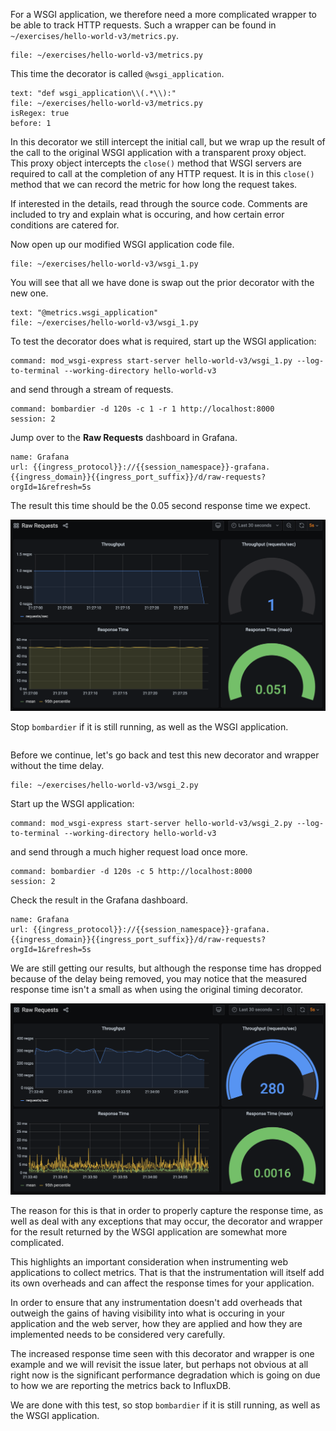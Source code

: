 For a WSGI application, we therefore need a more complicated wrapper to be able to track HTTP requests. Such a wrapper can be found in `~/exercises/hello-world-v3/metrics.py`.

```editor:open-file
file: ~/exercises/hello-world-v3/metrics.py
```

This time the decorator is called `@wsgi_application`.

```editor:select-matching-text
text: "def wsgi_application\\(.*\\):"
file: ~/exercises/hello-world-v3/metrics.py
isRegex: true
before: 1
```

In this decorator we still intercept the initial call, but we wrap up the result of the call to the original WSGI application with a transparent proxy object. This proxy object intercepts the `close()` method that WSGI servers are required to call at the completion of any HTTP request. It is in this `close()` method that we can record the metric for how long the request takes.

If interested in the details, read through the source code. Comments are included to try and explain what is occuring, and how certain error conditions are catered for.

Now open up our modified WSGI application code file.

```editor:open-file
file: ~/exercises/hello-world-v3/wsgi_1.py
```

You will see that all we have done is swap out the prior decorator with the new one.

```editor:select-matching-text
text: "@metrics.wsgi_application"
file: ~/exercises/hello-world-v3/wsgi_1.py
```

To test the decorator does what is required, start up the WSGI application:

```terminal:execute
command: mod_wsgi-express start-server hello-world-v3/wsgi_1.py --log-to-terminal --working-directory hello-world-v3
```

and send through a stream of requests.

```terminal:execute
command: bombardier -d 120s -c 1 -r 1 http://localhost:8000
session: 2
```

Jump over to the **Raw Requests** dashboard in Grafana.

```dashboard:reload-dashboard
name: Grafana
url: {{ingress_protocol}}://{{session_namespace}}-grafana.{{ingress_domain}}{{ingress_port_suffix}}/d/raw-requests?orgId=1&refresh=5s
```

The result this time should be the 0.05 second response time we expect.

![](hello-world-v3-1-raw-requests.png)

Stop `bombardier` if it is still running, as well as the WSGI application.

```terminal:interrupt-all
```

Before we continue, let's go back and test this new decorator and wrapper without the time delay.

```editor:open-file
file: ~/exercises/hello-world-v3/wsgi_2.py
```

Start up the WSGI application:

```terminal:execute
command: mod_wsgi-express start-server hello-world-v3/wsgi_2.py --log-to-terminal --working-directory hello-world-v3
```

and send through a much higher request load once more.

```terminal:execute
command: bombardier -d 120s -c 5 http://localhost:8000
session: 2
```

Check the result in the Grafana dashboard.

```dashboard:reload-dashboard
name: Grafana
url: {{ingress_protocol}}://{{session_namespace}}-grafana.{{ingress_domain}}{{ingress_port_suffix}}/d/raw-requests?orgId=1&refresh=5s
```

We are still getting our results, but although the response time has dropped because of the delay being removed, you may notice that the measured response time isn't a small as when using the original timing decorator.

![](hello-world-v3-2-raw-requests.png)

The reason for this is that in order to properly capture the response time, as well as deal with any exceptions that may occur, the decorator and wrapper for the result returned by the WSGI application are somewhat more complicated.

This highlights an important consideration when instrumenting web applications to collect metrics. That is that the instrumentation will itself add its own overheads and can affect the response times for your application.

In order to ensure that any instrumentation doesn't add overheads that outweigh the gains of having visibility into what is occuring in your application and the web server, how they are applied and how they are implemented needs to be considered very carefully.

The increased response time seen with this decorator and wrapper is one example and we will revisit the issue later, but perhaps not obvious at all right now is the significant performance degradation which is going on due to how we are reporting the metrics back to InfluxDB.

We are done with this test, so stop `bombardier` if it is still running, as well as the WSGI application.

```terminal:interrupt-all
```
